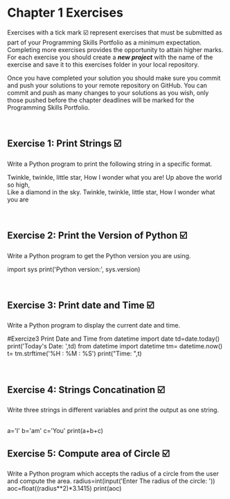 # Chapter 1 Exercises

Exercises with a tick mark :ballot_box_with_check: represent exercises that must be submitted as part of your Programming Skills Portfolio as a minimum expectation. Completing more exercises provides the opportunity to attain higher marks. For each exercise you should create a _**new project**_ with the name of the exercise and save it to this exercises folder in your local repository.

Once you have completed your solution you should make sure you commit and push your solutions to your remote repository on GitHub. You can commit and push as many changes to your solutions as you wish, only those pushed before the chapter deadlines will be marked for the Programming Skills Portfolio.  


&nbsp;

## Exercise 1: Print Strings :ballot_box_with_check:

Write a Python program to print the following string in a specific format.

Twinkle, twinkle, little star,
	How I wonder what you are! 
		Up above the world so high,   		
		Like a diamond in the sky. 
Twinkle, twinkle, little star, 
	How I wonder what you are




&nbsp;
&nbsp;
&nbsp;
## Exercise 2: Print the Version of Python :ballot_box_with_check:

 Write a Python program to get the Python version you are using.

import sys
print('Python version:', sys.version)

&nbsp;
&nbsp;
&nbsp;
## Exercise 3: Print date and Time :ballot_box_with_check:

Write a Python program to display the current date and time.

#Exercize3 Print Date and Time
from datetime import date
td=date.today()
print('Today\'s Date: ',td)
from datetime import datetime
tm= datetime.now()
t= tm.strftime('%H : %M : %S')
print("Time: ",t)

&nbsp;
&nbsp;
&nbsp;
## Exercise 4: Strings Concatination :ballot_box_with_check:
Write three strings in different variables and print the output as one string.
&nbsp;
&nbsp;
&nbsp;

a='I'
b='am'
c='You'
print(a+b+c)

## Exercise 5: Compute area of Circle :ballot_box_with_check:

Write a Python program which accepts the radius of a circle from the user and compute the area.
radius=int(input('Enter The radius of the circle: '))
aoc=float((radius**2)*3.1415)
print(aoc)

&nbsp;
&nbsp;
&nbsp;

